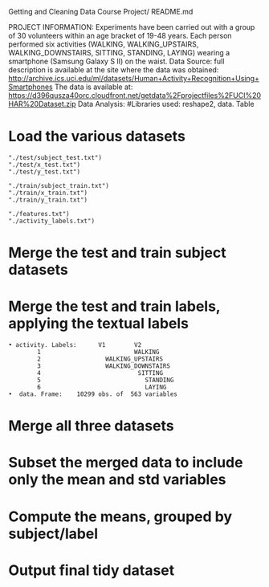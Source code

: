 Getting and Cleaning Data Course Project/ README.md

 PROJECT INFORMATION:
Experiments have been carried out with a group of 30 volunteers within an age bracket of 19-48 years. Each person performed six activities (WALKING, WALKING_UPSTAIRS, WALKING_DOWNSTAIRS, SITTING, STANDING, LAYING) wearing a smartphone (Samsung Galaxy S II) on the waist.
Data Source:
 full description is available at the site where the data was obtained:
http://archive.ics.uci.edu/ml/datasets/Human+Activity+Recognition+Using+Smartphones
The data is available at:
https://d396qusza40orc.cloudfront.net/getdata%2Fprojectfiles%2FUCI%20HAR%20Dataset.zip
Data Analysis:
#Libraries used:  reshape2, data. Table
# Load the various datasets
	"./test/subject_test.txt")
	"./test/x_test.txt")
	"./test/y_test.txt")

	"./train/subject_train.txt")
	"./train/x_train.txt")
	"./train/y_train.txt")
	
	"./features.txt")
	"./activity_labels.txt")

# Merge the test and train subject datasets
# Merge the test and train labels, applying the textual labels
 
	• activity. Labels:      V1        V2
			1                          WALKING
			2                  WALKING_UPSTAIRS
			3                  WALKING_DOWNSTAIRS
			4                           SITTING
			5                             STANDING
			6                             LAYING
	•  data. Frame:    10299 obs. of  563 variables

# Merge all three datasets

# Subset the merged data to include only the mean and std variables
# Compute the means, grouped by subject/label
# Output final tidy dataset
